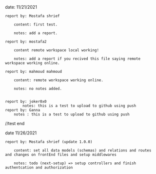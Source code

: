 date: 11/21/2021

    report by: Mostafa shrief

        content: first test.

        notes: add a report.

    report by: mostafa2

        content remote workspace local working!

        notes: add a report if you recived this file saying remote workspace working online.

    report by: mahmoud mahmoud

        content: remote workspace working online.

        notes: no notes added.

        
    report by: joker0x0
            notes: this is a test to upload to github using push
    report by: Ganna
        notes : this is a test to upload to github using push


//test end

date 11/26/2021

    report by: Mostafa shrief (update 1.0.0)

        content: set all data models (schemas) and relations and routes and changes on frontEnd files and setup middlewares

        notes: todo (next-setup) => setup controllers and finish authentcation and authorization

